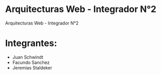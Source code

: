 # Arquitecturas Web - Integrador N°2
Arquitecturas Web - Integrador N°2


# Integrantes:
- Juan Schwindt
- Facundo Sanchez
- Jeremías Staldeker
  
